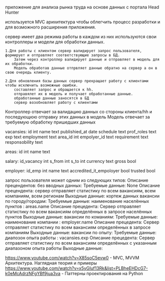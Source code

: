 приложение для анализа рынка труда на основе данных с портала Head Hunter

используется MVC арихитектура чтобы облегчить процесс разработки и для возможного расширения приложения.

сервер имеет два режима работы в каждом из них используются свои контроллеры и модели для обработки данных.

	1.Для работы с клиентом сервер валидирует запрос пользователя, формирует и отправляет соответствующие запросы в БД. 
		Затем через контроллер валидирует данные и отправляет в модель для их обработки. 
		Модель обработав данные отпрвляет данные обратно на сервер а он в свою очередь клиенту.

	2.Для обновления базы данных сервер прекращает работу с клиентами чтобы исключить возможные ошибки.
		составляет запрос и обращается к hh.
		отправялет их в модель и получает обработанные данные.
		обработанные данные заносятся в БД
		сервер возобновляет работу с клиентами


Контроллер отвечает за валидацию данных со стороны клиента/hh и последующюю отправку этих данных в модель
Модель отвечает за требуемую обработку пришедших данных


vacansies:
	id 	int
	name	text
	publishied_at date
	schedule text
	prof_roles text
	exp text
	employment text
	area_id int
	empolyer_id text
	requirement text
	responsobility text

areas:
	id int
	name text

salary:
	id_vacancy int
	s_from int
	s_to int
	currency text
	gross bool

employer:
	id_emp int
	name text
	accredited_it_empoloyer bool
	trusted bool


запрос пользователя может одним из следующих типов:
	Описание прецендентов:
		без вводных данных:
			Требуемые данные:
				None
			Описание прецендента:
				сервер отправляет статистику по всем вакансиям, всем компаниям, всем регионам
			Выходные данные:
				кортеж данных 
		вакансии по городу/городам:
			Требуемые данные:
				наименование населённых пунктов : areas.name
			Описание прецедента:
				Сервер отправляет статистику по всем вакансиям определённых в запросе населённых пунктов
			Выходные данные:
		вакансии по команиям:
			Требуемые данные:
				наименование компании : employer.name
			Описание прецедента:
				Сервер отправляет статистику по всем вакансиям определённых в запросе компаниям
			Выходные данные:
		вакансии по опыту:
			Требуемые данные:
				диапозон опыта работы : vacansies.exp
			Описание прецедента:
				Сервер отправляет статистику по всем вакансиям определённых c указанным диапазоном опыта работы
			Выходные данные:








https://www.youtube.com/watch?v=X85soC5evw0 - MVC, MVVM Архитектура. Наглядная теория и примеры
https://www.youtube.com/watch?v=x5yGIuf13Rk&list=PLBheEHDcG7-k0eMcAdrzNFgYBf9jua3va - Паттерны проектирования на Python


	